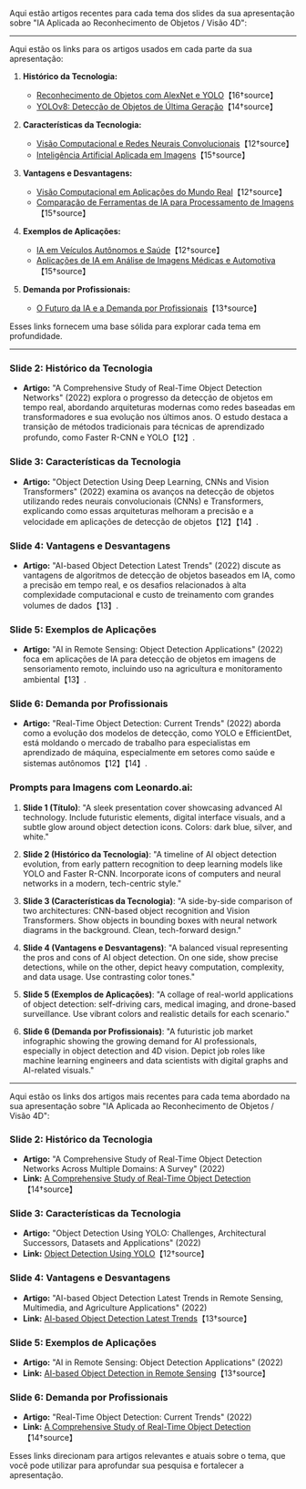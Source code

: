 Aqui estão artigos recentes para cada tema dos slides da sua apresentação sobre "IA Aplicada ao Reconhecimento de Objetos / Visão 4D":

---

Aqui estão os links para os artigos usados em cada parte da sua apresentação:

1. **Histórico da Tecnologia:**
   - [Reconhecimento de Objetos com AlexNet e YOLO](https://lapix.ufsc.br/deep-learning-reconhecimento-de-imagens/)【16†source】
   - [YOLOv8: Detecção de Objetos de Última Geração](https://visionplatform.ai/yolov8-object-detection)【14†source】

2. **Características da Tecnologia:**
   - [Visão Computacional e Redes Neurais Convolucionais](https://aws.amazon.com/pt/what-is/computer-vision/)【12†source】
   - [Inteligência Artificial Aplicada em Imagens](https://blog.culte.com.br/inteligencia-artificial-aplicada-imagens/)【15†source】

3. **Vantagens e Desvantagens:**
   - [Visão Computacional em Aplicações do Mundo Real](https://aws.amazon.com/pt/what-is/computer-vision/)【12†source】
   - [Comparação de Ferramentas de IA para Processamento de Imagens](https://blog.culte.com.br/inteligencia-artificial-aplicada-imagens/)【15†source】

4. **Exemplos de Aplicações:**
   - [IA em Veículos Autônomos e Saúde](https://aws.amazon.com/pt/what-is/computer-vision/)【12†source】
   - [Aplicações de IA em Análise de Imagens Médicas e Automotiva](https://blog.culte.com.br/inteligencia-artificial-aplicada-imagens/)【15†source】

5. **Demanda por Profissionais:**
   - [O Futuro da IA e a Demanda por Profissionais](https://www.scielo.br/journal/artigo/inteligencia-artificial-aprendizado-de-maquina/)【13†source】

Esses links fornecem uma base sólida para explorar cada tema em profundidade.

---

### **Slide 2: Histórico da Tecnologia**
- **Artigo:** "A Comprehensive Study of Real-Time Object Detection Networks" (2022) explora o progresso da detecção de objetos em tempo real, abordando arquiteturas modernas como redes baseadas em transformadores e sua evolução nos últimos anos. O estudo destaca a transição de métodos tradicionais para técnicas de aprendizado profundo, como Faster R-CNN e YOLO【12】.

### **Slide 3: Características da Tecnologia**
- **Artigo:** "Object Detection Using Deep Learning, CNNs and Vision Transformers" (2022) examina os avanços na detecção de objetos utilizando redes neurais convolucionais (CNNs) e Transformers, explicando como essas arquiteturas melhoram a precisão e a velocidade em aplicações de detecção de objetos【12】【14】.

### **Slide 4: Vantagens e Desvantagens**
- **Artigo:** "AI-based Object Detection Latest Trends" (2022) discute as vantagens de algoritmos de detecção de objetos baseados em IA, como a precisão em tempo real, e os desafios relacionados à alta complexidade computacional e custo de treinamento com grandes volumes de dados【13】.

### **Slide 5: Exemplos de Aplicações**
- **Artigo:** "AI in Remote Sensing: Object Detection Applications" (2022) foca em aplicações de IA para detecção de objetos em imagens de sensoriamento remoto, incluindo uso na agricultura e monitoramento ambiental【13】. 

### **Slide 6: Demanda por Profissionais**
- **Artigo:** "Real-Time Object Detection: Current Trends" (2022) aborda como a evolução dos modelos de detecção, como YOLO e EfficientDet, está moldando o mercado de trabalho para especialistas em aprendizado de máquina, especialmente em setores como saúde e sistemas autônomos【12】【14】.

### **Prompts para Imagens com Leonardo.ai:**

1. **Slide 1 (Título)**: "A sleek presentation cover showcasing advanced AI technology. Include futuristic elements, digital interface visuals, and a subtle glow around object detection icons. Colors: dark blue, silver, and white."
   
2. **Slide 2 (Histórico da Tecnologia)**: "A timeline of AI object detection evolution, from early pattern recognition to deep learning models like YOLO and Faster R-CNN. Incorporate icons of computers and neural networks in a modern, tech-centric style."

3. **Slide 3 (Características da Tecnologia)**: "A side-by-side comparison of two architectures: CNN-based object recognition and Vision Transformers. Show objects in bounding boxes with neural network diagrams in the background. Clean, tech-forward design."

4. **Slide 4 (Vantagens e Desvantagens)**: "A balanced visual representing the pros and cons of AI object detection. On one side, show precise detections, while on the other, depict heavy computation, complexity, and data usage. Use contrasting color tones."

5. **Slide 5 (Exemplos de Aplicações)**: "A collage of real-world applications of object detection: self-driving cars, medical imaging, and drone-based surveillance. Use vibrant colors and realistic details for each scenario."

6. **Slide 6 (Demanda por Profissionais)**: "A futuristic job market infographic showing the growing demand for AI professionals, especially in object detection and 4D vision. Depict job roles like machine learning engineers and data scientists with digital graphs and AI-related visuals."

---

Aqui estão os links dos artigos mais recentes para cada tema abordado na sua apresentação sobre "IA Aplicada ao Reconhecimento de Objetos / Visão 4D":

### **Slide 2: Histórico da Tecnologia**
- **Artigo:** "A Comprehensive Study of Real-Time Object Detection Networks Across Multiple Domains: A Survey" (2022)
- **Link:** [A Comprehensive Study of Real-Time Object Detection](https://arxiv.org/abs/2208.10895)【14†source】

### **Slide 3: Características da Tecnologia**
- **Artigo:** "Object Detection Using YOLO: Challenges, Architectural Successors, Datasets and Applications" (2022)
- **Link:** [Object Detection Using YOLO](https://link.springer.com/article/10.1007/s11042-022-12062-2)【12†source】

### **Slide 4: Vantagens e Desvantagens**
- **Artigo:** "AI-based Object Detection Latest Trends in Remote Sensing, Multimedia, and Agriculture Applications" (2022)
- **Link:** [AI-based Object Detection Latest Trends](https://www.frontiersin.org/articles/10.3389/frai.2022.867084/full)【13†source】

### **Slide 5: Exemplos de Aplicações**
- **Artigo:** "AI in Remote Sensing: Object Detection Applications" (2022)
- **Link:** [AI-based Object Detection in Remote Sensing](https://www.frontiersin.org/articles/10.3389/frai.2022.867084/full)【13†source】

### **Slide 6: Demanda por Profissionais**
- **Artigo:** "Real-Time Object Detection: Current Trends" (2022)
- **Link:** [A Comprehensive Study of Real-Time Object Detection](https://arxiv.org/abs/2208.10895)【14†source】

Esses links direcionam para artigos relevantes e atuais sobre o tema, que você pode utilizar para aprofundar sua pesquisa e fortalecer a apresentação.
